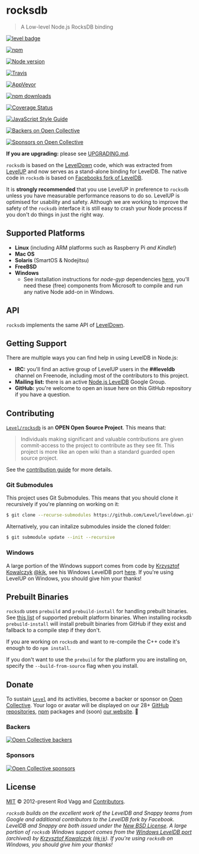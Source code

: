 # rocksdb

> A Low-level Node.js RocksDB binding

[![level badge][level-badge]](https://github.com/Level/awesome)

[![npm](https://img.shields.io/npm/v/rocksdb.svg?label=&logo=npm)](https://www.npmjs.com/package/rocksdb)

[![Node version](https://img.shields.io/node/v/rocksdb.svg)](https://www.npmjs.com/package/rocksdb)

[![Travis](https://img.shields.io/travis/Level/rocksdb.svg?logo=travis&label=)](https://travis-ci.org/Level/rocksdb)

[![AppVeyor](https://img.shields.io/appveyor/ci/Level/rocksdb.svg?logo=appveyor&label=)](https://ci.appveyor.com/project/Level/rocksdb)

[![npm downloads](https://img.shields.io/npm/dm/rocksdb.svg?label=dl)](https://www.npmjs.com/package/rocksdb)

[![Coverage Status](https://coveralls.io/repos/github/Level/rocksdb/badge.svg)](https://coveralls.io/github/Level/rocksdb)

[![JavaScript Style Guide](https://img.shields.io/badge/code_style-standard-brightgreen.svg)](https://standardjs.com)

[![Backers on Open Collective](https://opencollective.com/level/backers/badge.svg?color=orange)](#backers)

[![Sponsors on Open Collective](https://opencollective.com/level/sponsors/badge.svg?color=orange)](#sponsors)

**If you are upgrading:** please see [UPGRADING.md](UPGRADING.md).

`rocksdb` is based on the [LevelDown](https://github.com/Level/leveldown) code, which was extracted from [LevelUP](https://github.com/Level/levelup) and now serves as a stand-alone binding for LevelDB. The native code in `rocksdb` is based on [Facebooks fork of LevelDB](https://github.com/facebook/rocksdb).

It is **strongly recommended** that you use LevelUP in preference to `rocksdb` unless you have measurable performance reasons to do so. LevelUP is optimised for usability and safety. Although we are working to improve the safety of the `rocksdb` interface it is still easy to crash your Node process if you don't do things in just the right way.

<a name="platforms"></a>

## Supported Platforms

- **Linux** (including ARM platforms such as Raspberry Pi _and Kindle!_)
- **Mac OS**
- **Solaris** (SmartOS & Nodejitsu)
- **FreeBSD**
- **Windows**
  - See installation instructions for _node-gyp_ dependencies [here](https://github.com/TooTallNate/node-gyp#installation), you'll need these (free) components from Microsoft to compile and run any native Node add-on in Windows.

<a name="api"></a>

## API

`rocksdb` implements the same API of [LevelDown](https://github.com/Level/leveldown#api).

<a name="support"></a>

## Getting Support

There are multiple ways you can find help in using LevelDB in Node.js:

- **IRC:** you'll find an active group of LevelUP users in the **##leveldb** channel on Freenode, including most of the contributors to this project.
- **Mailing list:** there is an active [Node.js LevelDB](https://groups.google.com/forum/#!forum/node-levelup) Google Group.
- **GitHub:** you're welcome to open an issue here on this GitHub repository if you have a question.

## Contributing

[`Level/rocksdb`](https://github.com/Level/rocksdb) is an **OPEN Open Source Project**. This means that:

> Individuals making significant and valuable contributions are given commit-access to the project to contribute as they see fit. This project is more like an open wiki than a standard guarded open source project.

See the [contribution guide](https://github.com/Level/community/blob/master/CONTRIBUTING.md) for more details.

### Git Submodules

This project uses Git Submodules. This means that you should clone it recursively if you're planning on working on it:

```bash
$ git clone --recurse-submodules https://github.com/Level/leveldown.git
```

Alternatively, you can initalize submodules inside the cloned folder:

```bash
$ git submodule update --init --recursive
```

### Windows

A large portion of the Windows support comes from code by [Krzysztof Kowalczyk](http://blog.kowalczyk.info/) [@kjk](https://twitter.com/kjk), see his Windows LevelDB port [here](http://code.google.com/r/kkowalczyk-leveldb/). If you're using LevelUP on Windows, you should give him your thanks!

## Prebuilt Binaries

`rocksdb` uses `prebuild` and `prebuild-install` for handling prebuilt binaries. See [this list](https://github.com/Level/rocksdb/releases) of supported prebuilt platform binaries. When installing rocksdb `prebuild-install` will install prebuilt binaries from GitHub if they exist and fallback to a compile step if they don't.

If you are working on `rocksdb` and want to re-compile the C++ code it's enough to do `npm install`.

If you don't want to use the `prebuild` for the platform you are installing on, specify the `--build-from-source` flag when you install.

## Donate

To sustain [`Level`](https://github.com/Level) and its activities, become a backer or sponsor on [Open Collective](https://opencollective.com/level). Your logo or avatar will be displayed on our 28+ [GitHub repositories](https://github.com/Level), [npm](https://www.npmjs.com/) packages and (soon) [our website](http://leveldb.org). 💖

### Backers

[![Open Collective backers](https://opencollective.com/level/backers.svg?width=890)](https://opencollective.com/level)

### Sponsors

[![Open Collective sponsors](https://opencollective.com/level/sponsors.svg?width=890)](https://opencollective.com/level)

## License

[MIT](LICENSE.md) © 2012-present Rod Vagg and [Contributors](CONTRIBUTORS.md).

_`rocksdb` builds on the excellent work of the LevelDB and Snappy teams from Google and additional contributors to the LevelDB fork by Facebook. LevelDB and Snappy are both issued under the [New BSD License](http://opensource.org/licenses/BSD-3-Clause). A large portion of `rocksdb` Windows support comes from the [Windows LevelDB port](http://code.google.com/r/kkowalczyk-leveldb/) (archived) by [Krzysztof Kowalczyk](http://blog.kowalczyk.info/) ([`@kjk`](https://twitter.com/kjk)). If you're using `rocksdb` on Windows, you should give him your thanks!_

[level-badge]: http://leveldb.org/img/badge.svg
